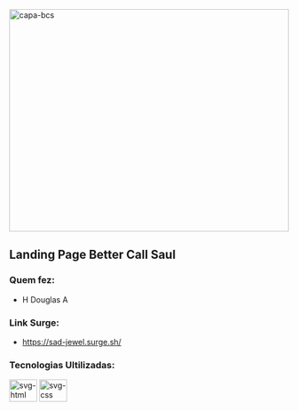  <img height="400px" width="100%" src="https://user-images.githubusercontent.com/102442943/192120025-70eac8ea-e0cc-455c-96ad-fe4bb56e9c14.jpg" alt="capa-bcs"/>

## Landing Page Better Call Saul

### Quem fez:

- H Douglas A

### Link Surge: 

- https://sad-jewel.surge.sh/

### Tecnologias Ultilizadas:

<div> 
  <img height="40px" width="50px" src="https://cdn.jsdelivr.net/gh/devicons/devicon/icons/html5/html5-original.svg" alt="svg-html"/>
  <img height="40px" width="50px" src="https://cdn.jsdelivr.net/gh/devicons/devicon/icons/css3/css3-original.svg" alt="svg-css"/>
</div>
